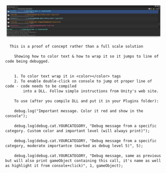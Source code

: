 ![Alt text](screenshot.png "Color in Console")

      This is a proof of concept rather than a full scale solution
		
		Showing how to color text & how to wrap it so it jumps to line of code being debugged.


		1. To color text wrap it in <color></color> tags
		2. To enable double-click on console to jump ot proper line of code - code needs to be compiled 
			into a DLL. Follow simple instructions from Unity's web site.
 
		To use (after you compile DLL and put it in your Plugins folder):

		debug.log("Important message. Color it red and show in the console");

		debug.log(debug.cat.YOURCATEGORY, "Debug message from a specific category. Custom color and important level (will always print)");

		debug.log(debug.cat.YOURCATEGORY, "Debug message from a specific category, moderate importantce (marked as debug level 5)", 5);

		debug.log(debug.cat.YOURCATEGORY, "Debug message, same as previous but will also print gameObject containing this call, it's name as well as highlight it from console+click)", 1, gameObject);

